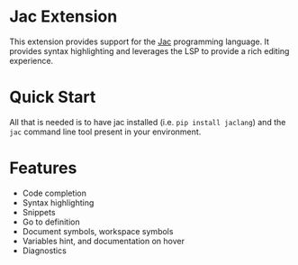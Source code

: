 # Jac Extension

This extension provides support for the [Jac](https://doc.jaseci.org) programming language. It provides syntax highlighting and leverages the LSP to provide a rich editing experience.

# Quick Start

All that is needed is to have jac installed (i.e. `pip install jaclang`) and the `jac` command line tool present in your environment.

# Features

- Code completion
- Syntax highlighting
- Snippets
- Go to definition
- Document symbols, workspace symbols
- Variables hint, and documentation on hover
- Diagnostics
